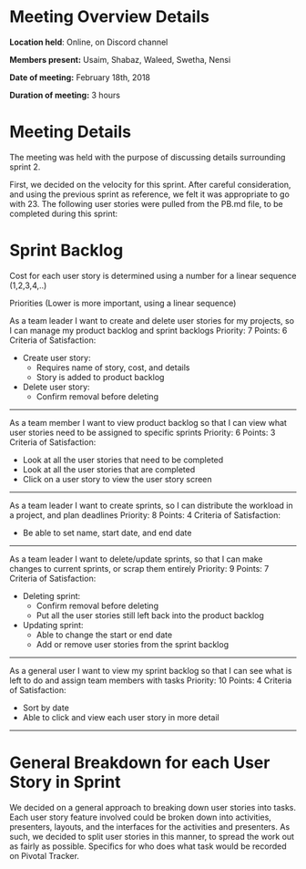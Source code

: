 # Meeting Overview Details
**Location held**: Online, on Discord channel

**Members present:** Usaim, Shabaz, Waleed, Swetha, Nensi

**Date of meeting:** February 18th, 2018

**Duration of meeting:** 3 hours

# Meeting Details
The meeting was held with the purpose of discussing details surrounding sprint 2.

First, we decided on the velocity for this sprint. After careful consideration, and using the previous sprint as reference, we felt it was 
appropriate to go with 23. The following user stories were 
pulled from the PB.md file, to be completed during this sprint:

# Sprint Backlog

Cost for each user story is determined using a number for a linear sequence (1,2,3,4,..)

Priorities (Lower is more important, using a linear sequence)

As a team leader I want to create and delete user stories for my projects, so I can manage my product backlog and sprint backlogs
Priority: 7 
Points: 6
Criteria of Satisfaction:
* Create user story:
  * Requires name of story, cost, and details
  * Story is added to product backlog
* Delete user story:
  * Confirm removal before deleting
---
As a team member I want to view product backlog so that I can view what user stories need to be assigned to specific sprints
Priority: 6
Points: 3
Criteria of Satisfaction:
* Look at all the user stories that need to be completed
* Look at all the user stories that are completed
* Click on a user story to view the user story screen
---
As a team leader I want to create sprints, so I can distribute the workload in a project, and plan deadlines
Priority: 8
Points: 4
Criteria of Satisfaction:
* Be able to set name, start date, and end date
---
As a team leader I want to delete/update sprints, so that I can make changes to current sprints, or scrap them entirely
Priority: 9
Points: 7
Criteria of Satisfaction:
* Deleting sprint:
  * Confirm removal before deleting
  * Put all the user stories still left back into the product backlog
* Updating sprint:
  * Able to change the start or end date
  * Add or remove user stories from the sprint backlog
---
As a general user I want to view my sprint backlog so that I can see what is left to do and assign team members with tasks
Priority: 10
Points: 4
Criteria of Satisfaction:
* Sort by date
* Able to click and view each user story in more detail
---

# General Breakdown for each User Story in Sprint
We decided on a general approach to breaking down user stories into tasks.
Each user story feature involved could be broken down into activities, presenters, layouts, and the interfaces for the activities and presenters.
As such, we decided to split user stories in this manner, to spread the work out as fairly as possible. Specifics for who does what task would be
recorded on Pivotal Tracker.
